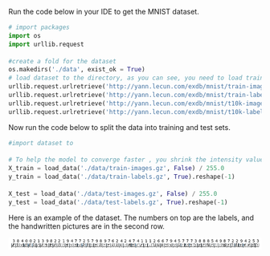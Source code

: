 Run the code below in your IDE to get the MNIST dataset.

```python
# import packages
import os
import urllib.request

#create a fold for the dataset
os.makedirs('./data', exist_ok = True)
# load dataset to the directory, as you can see, you need to load train sets and test sets seperately 
urllib.request.urlretrieve('http://yann.lecun.com/exdb/mnist/train-images-idx3-ubyte.gz', filename='./data/train-images.gz')
urllib.request.urlretrieve('http://yann.lecun.com/exdb/mnist/train-labels-idx1-ubyte.gz', filename='./data/train-labels.gz')
urllib.request.urlretrieve('http://yann.lecun.com/exdb/mnist/t10k-images-idx3-ubyte.gz', filename='./data/test-images.gz')
urllib.request.urlretrieve('http://yann.lecun.com/exdb/mnist/t10k-labels-idx1-ubyte.gz', filename='./data/test-labels.gz')
```

Now run the code below to split the data into training and test sets.

```python
#import dataset to 

# To help the model to converge faster , you shrink the intensity values (X) from 0-255 to 0-1
X_train = load_data('./data/train-images.gz', False) / 255.0
y_train = load_data('./data/train-labels.gz', True).reshape(-1)

X_test = load_data('./data/test-images.gz', False) / 255.0
y_test = load_data('./data/test-labels.gz', True).reshape(-1)
```

Here is an example of the dataset. The numbers on top are the labels, and the handwritten pictures are in the second row.

![Screenshot of Hard-written picture Example](../media/2-hand-written.png)